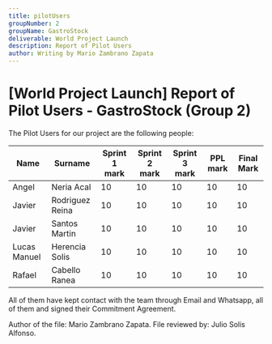 ```yaml
---
title: pilotUsers
groupNumber: 2
groupName: GastroStock
deliverable: World Project Launch
description: Report of Pilot Users
author: Writing by Mario Zambrano Zapata
---
```


# [World Project Launch] Report of Pilot Users - GastroStock (Group 2)

The Pilot Users for our project are the following people:

| Name         | Surname         | Sprint 1 mark | Sprint 2 mark | Sprint 3 mark | PPL mark |  Final Mark        |
|--------------|-----------------|---------------|---------------|---------------|----------|--------------------|
| Angel        | Neria Acal      |       10      |       10      |       10      | 10       | 10                 |
| Javier       | Rodriguez Reina |       10      |       10      |       10      | 10       | 10                 |
| Javier       | Santos Martin   |       10      |       10      |       10      | 10       | 10                 |
| Lucas Manuel | Herencia Solis  |       10      |       10      |       10      | 10       | 10                 |
| Rafael       | Cabello Ranea   |       10      |       10      |       10      | 10       | 10                 |


All of them have kept contact with the team through Email and Whatsapp, all of them and signed their Commitment Agreement.

Author of the file: Mario Zambrano Zapata.
File reviewed by: Julio Solis Alfonso.
